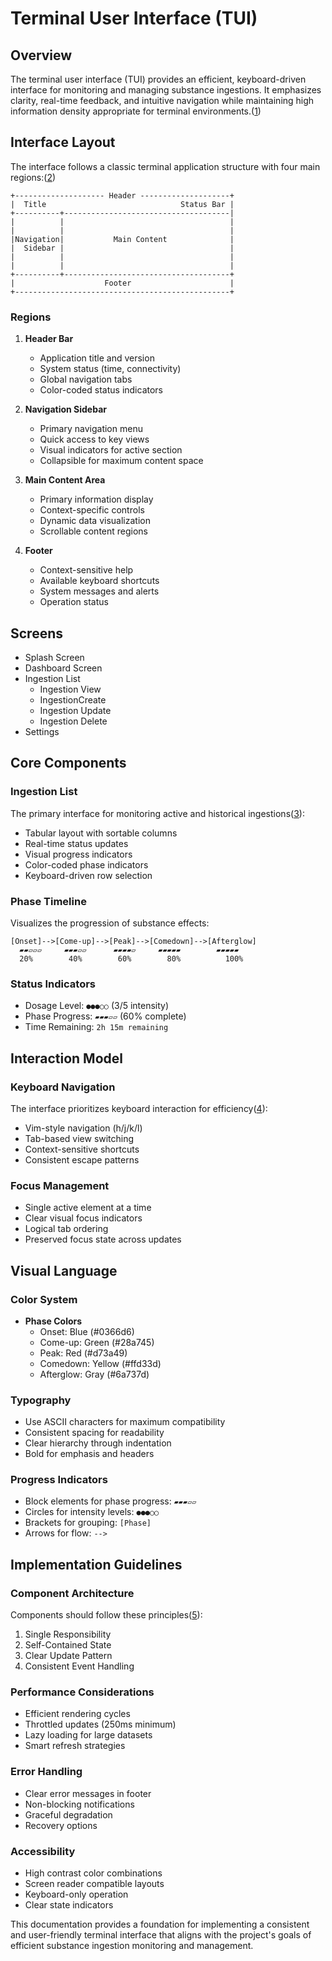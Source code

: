 # Terminal User Interface (TUI)

## Overview

The terminal user interface (TUI) provides an efficient, keyboard-driven interface for monitoring and managing substance ingestions. It emphasizes clarity, real-time feedback, and intuitive navigation while maintaining high information density appropriate for terminal environments.([1](https://ratatui.rs/tutorials/hello-world/))

## Interface Layout

The interface follows a classic terminal application structure with four main regions:([2](https://ratatui.rs/concepts/backends/))

```ascii
+-------------------- Header --------------------+
|  Title                              Status Bar |
+----------+-------------------------------------|
|          |                                     |
|          |                                     |
|Navigation|           Main Content              |
|  Sidebar |                                     |
|          |                                     |
|          |                                     |
+----------+-------------------------------------+
|                    Footer                      |
+------------------------------------------------+
```

### Regions

1. **Header Bar**
   - Application title and version
   - System status (time, connectivity)
   - Global navigation tabs
   - Color-coded status indicators

2. **Navigation Sidebar**
   - Primary navigation menu
   - Quick access to key views
   - Visual indicators for active section
   - Collapsible for maximum content space

3. **Main Content Area**
   - Primary information display
   - Context-specific controls
   - Dynamic data visualization
   - Scrollable content regions

4. **Footer**
   - Context-sensitive help
   - Available keyboard shortcuts
   - System messages and alerts
   - Operation status


## Screens

- Splash Screen
- Dashboard Screen
- Ingestion List
    - Ingestion View
    - IngestionCreate
    - Ingestion Update
    - Ingestion Delete
- Settings

## Core Components

### Ingestion List
The primary interface for monitoring active and historical ingestions([3](https://ratatui.rs/tutorials/counter-app/single-function/)):

- Tabular layout with sortable columns
- Real-time status updates
- Visual progress indicators
- Color-coded phase indicators
- Keyboard-driven row selection

### Phase Timeline
Visualizes the progression of substance effects:

```ascii
[Onset]-->[Come-up]-->[Peak]-->[Comedown]-->[Afterglow]
  ▰▰▱▱▱     ▰▰▰▱▱      ▰▰▰▰▱     ▰▰▰▰▰        ▰▰▰▰▰
  20%        40%        60%        80%          100%
```

### Status Indicators

- Dosage Level: `●●●○○` (3/5 intensity)
- Phase Progress: `▰▰▰▱▱` (60% complete)
- Time Remaining: `2h 15m remaining`

## Interaction Model

### Keyboard Navigation

The interface prioritizes keyboard interaction for efficiency([4](https://ratatui.rs/faq/)):

- Vim-style navigation (h/j/k/l)
- Tab-based view switching
- Context-sensitive shortcuts
- Consistent escape patterns

### Focus Management

- Single active element at a time
- Clear visual focus indicators
- Logical tab ordering
- Preserved focus state across updates

## Visual Language

### Color System

- **Phase Colors**
  - Onset: Blue (#0366d6)
  - Come-up: Green (#28a745)
  - Peak: Red (#d73a49)
  - Comedown: Yellow (#ffd33d)
  - Afterglow: Gray (#6a737d)

### Typography

- Use ASCII characters for maximum compatibility
- Consistent spacing for readability
- Clear hierarchy through indentation
- Bold for emphasis and headers

### Progress Indicators

- Block elements for phase progress: `▰▰▰▱▱`
- Circles for intensity levels: `●●●○○`
- Brackets for grouping: `[Phase]`
- Arrows for flow: `-->`

## Implementation Guidelines

### Component Architecture

Components should follow these principles([5](https://ratatui.rs/concepts/application-patterns/the-elm-architecture/)):

1. Single Responsibility
2. Self-Contained State
3. Clear Update Pattern
4. Consistent Event Handling

### Performance Considerations

- Efficient rendering cycles
- Throttled updates (250ms minimum)
- Lazy loading for large datasets
- Smart refresh strategies

### Error Handling

- Clear error messages in footer
- Non-blocking notifications
- Graceful degradation
- Recovery options

### Accessibility

- High contrast color combinations
- Screen reader compatible layouts
- Keyboard-only operation
- Clear state indicators

This documentation provides a foundation for implementing a consistent and user-friendly terminal interface that aligns with the project's goals of efficient substance ingestion monitoring and management.

